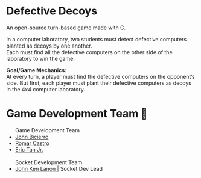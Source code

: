 # Defective Decoys
An open-source turn-based game made with C.

 In a computer laboratory, two students must detect defective computers planted as decoys by one another. <br>
 Each must find all the defective computers on the other side of the laboratory to win the game.

**Goal/Game Mechanics:** <br>
At every turn, a player must find the defective computers on the opponent’s side. But first, each player must plant their defective computers as decoys in the 4x4 computer laboratory.

#  Game Development Team 👾
<ul>
  <span>  Game Development Team </span>
  <li><a href="https://github.com/jkbicierro"> John Bicierro </a><br></li>
  <li><a href="https://github.com/romarcastro"> Romar Castro </a> <br></li>
  <li><a href="https://github.com/erictanthegreat"> Eric Tan Jr. </a> <br></li> <br>
 <span>  Socket Development Team </span>
  <li><a href="https://github.com/AnthonyDavis420"> John Ken Lanon </a>  | Socket Dev Lead <br>
</li>
</ul>



